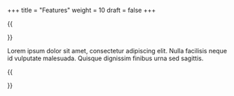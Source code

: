 +++
title = "Features"
weight = 10
draft = false
+++

{{<section title="Features">}}

Lorem ipsum dolor sit amet, consectetur adipiscing elit. Nulla facilisis neque id vulputate malesuada. Quisque dignissim finibus urna sed sagittis. 

{{</section>}}
